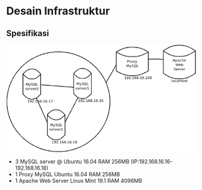 # Desain Infrastruktur #

## Spesifikasi ##
![infrastructure_image](desain-infrastruktur.png)
- 3 MySQL server @ Ubuntu 16.04 RAM 256MB (IP:192.168.16.16-192.168.16.18)
- 1 Proxy MySQL Ubuntu 16.04 RAM 256MB
- 1 Apache Web Server Linux Mint 19.1 RAM 4096MB